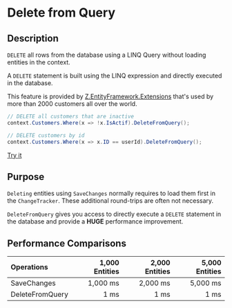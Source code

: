 # Delete from Query

## Description
`DELETE` all rows from the database using a LINQ Query without loading entities in the context.

A `DELETE` statement is built using the LINQ expression and directly executed in the database.

This feature is provided by [Z.EntityFramework.Extensions](http://entityframework-extensions.net/) that's used by more than 2000 customers all over the world.

```csharp
// DELETE all customers that are inactive
context.Customers.Where(x => !x.IsActif).DeleteFromQuery();

// DELETE customers by id
context.Customers.Where(x => x.ID == userId).DeleteFromQuery();
```

[Try it](https://dotnetfiddle.net/msiYwA)

## Purpose
`Deleting` entities using `SaveChanges` normally requires to load them first in the `ChangeTracker`. These additional round-trips are often not necessary.

`DeleteFromQuery` gives you access to directly execute a `DELETE` statement in the database and provide a **HUGE** performance improvement.

## Performance Comparisons

| Operations      | 1,000 Entities | 2,000 Entities | 5,000 Entities |
| :-------------- | -------------: | -------------: | -------------: |
| SaveChanges     | 1,000 ms       | 2,000 ms       | 5,000 ms       |
| DeleteFromQuery | 1 ms           | 1 ms           | 1 ms           |
